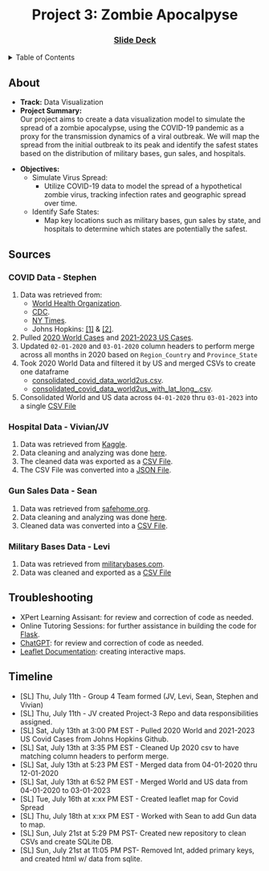 <div align='center'>
<h1 align='center'>Project 3: Zombie Apocalpyse</h1>
<h3 align='center'><a href="https://docs.google.com/presentation/d/1WPuGRs6DrmLjjk_hoTF55pQGAKSgOtr8AR3YFLP3EOg/edit?usp=sharing">Slide Deck</a></h3>
</div>

<!-- TABLE OF CONTENTS -->
<details>
  <summary>Table of Contents</summary>
  <ol>
    <li><a href="#About">About</a></li>
    <li><a href="#Sources">Sources</a></li>
    <li><a href="#Troubleshooting">Troubleshooting</a></li>
    <li><a href="#Timeline">Timeline</a></li>
  </ol>
</details>


## About
* <b>Track:</b> Data Visualization 
* <b>Project Summary:</b><br>
    Our project aims to create a data visualization model to simulate the spread of a zombie apocalypse, using the COVID-19 pandemic as a proxy for the transmission dynamics of a viral outbreak. We will map the spread from the initial outbreak to its peak and identify the safest states based on the distribution of military bases, gun sales, and hospitals.
- <b>Objectives:</b> <br>
    - Simulate Virus Spread: 
        - Utilize COVID-19 data to model the spread of a hypothetical zombie virus, tracking infection rates and geographic spread over time. 
    - Identify Safe States: 
        - Map key locations such as military bases, gun sales by state, and hospitals to determine which states are potentially the safest.


## Sources
### COVID Data - Stephen
1. Data was retrieved from: 
    * [World Health Organization](https://data.who.int/dashboards/covid19/cases?n=c).
    * [CDC](https://covid.cdc.gov/covid-data-tracker/#maps_positivity-4-week).
    * [NY Times](https://www.nytimes.com/interactive/2021/us/covid-cases.html).
    * Johns Hopkins: [[1]](https://coronavirus.jhu.edu/map.html) & [[2]](https://github.com/CSSEGISandData/COVID-19).
2. Pulled [2020 World Cases](Stephen/johns_hopkins_github_data_pull/covid_cases_2020.ipynb) and [2021-2023 US Cases](Stephen/johns_hopkins_github_data_pull/covid_cases_2021-23_us.ipynb).
3. Updated `02-01-2020` and `03-01-2020` column headers to perform merge across all months in 2020 based on `Region_Country` and `Province_State`
4. Took 2020 World Data and filtered it by US and merged CSVs to create one dataframe
    * [consolidated_covid_data_world2us.csv](Stephen/johns_hopkins_data_merge/consolidated_covid_data_world2us.csv).
    * [consolidated_covid_data_world2us_with_lat_long_.csv](Stephen/johns_hopkins_data_merge/consolidated_covid_data_us_with_lat_long_.csv).
5. Consolidated World and US data across `04-01-2020` thru `03-01-2023` into a single [CSV File](Stephen/johns_hopkins_data_merge/main_covid_cases_2020-2023_merge.csv)
### Hospital Data - Vivian/JV
1. Data was retrieved from [Kaggle](https://www.kaggle.com/datasets).
2. Data cleaning and analyzing was done [here](Vivian/Cleaning_data.ipynb).
3. The cleaned data was exported as a [CSV File](Vivian/Resources/cleaned_hospitals.csv).
4. The CSV File was converted into a [JSON File](Vivian/Resources/cleaned_hospitals.json).
### Gun Sales Data - Sean
1. Data was retrieved from [safehome.org](https://www.safehome.org/data/firearms-guns-statistics/).
2. Data cleaning and analyzing was done [here](Sean/Resources/US_gun_sales.ipynb).
3. Cleaned data was converted into a [CSV File](Sean/Resources/US_gun_sales_data_COMPLETE.csv).
### Military Bases Data - Levi
1. Data was retrieved from [militarybases.com](https://militarybases.com).
2. Data was cleaned and exported as a [CSV File](Levi/military-bases.csv)


## Troubleshooting
- XPert Learning Assisant: for review and correction of code as needed.
- Online Tutoring Sessions: for further assistance in building the code for [Flask](Final_Data/flaskdata/flask_api.py).
- [ChatGPT](https://chatgpt.com/): for review and correction of code as needed.
- [Leaflet Documentation](https://leafletjs.com/reference.html): creating interactive maps.

## Timeline
* [SL] Thu, July 11th - Group 4 Team formed (JV, Levi, Sean, Stephen and Vivian)
* [SL] Thu, July 11th - JV created Project-3 Repo and data responsibilities assigned. 
* [SL] Sat, July 13th at 3:00 PM EST - Pulled 2020 World and 2021-2023 US Covid Cases from Johns Hopkins Github. 
* [SL] Sat, July 13th at 3:35 PM EST - Cleaned Up 2020 csv to have matching column headers to perform merge.
* [SL] Sat, July 13th at 5:23 PM EST - Merged data from 04-01-2020 thru 12-01-2020
* [SL] Sat, July 13th at 6:52 PM EST - Merged World and US data from 04-01-2020 to 03-01-2023
* [SL] Tue, July 16th at x:xx PM EST - Created leaflet map for Covid Spread
* [SL] Thu, July 18th at x:xx PM EST - Worked with Sean to add Gun data to map.
* [SL] Sun, July 21st at 5:29 PM PST- Created new repository to clean CSVs and create SQLite DB.
* [SL] Sun, July 21st at 11:05 PM PST- Removed Int, added primary keys, and created html w/ data from sqlite.